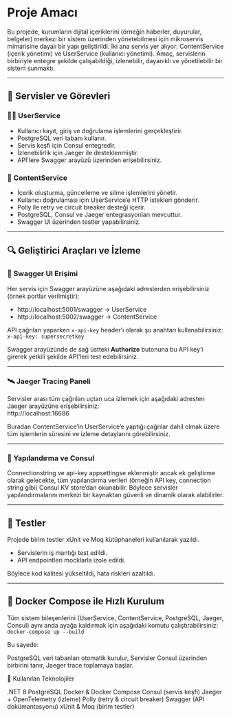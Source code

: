 # Proje Amacı
Bu projede, kurumların dijital içeriklerini (örneğin haberler, duyurular, belgeler) merkezi bir sistem üzerinden yönetebilmesi için mikroservis mimarisine dayalı bir yapı geliştirildi. İki ana servis yer alıyor: ContentService (içerik yönetimi) ve UserService (kullanıcı yönetimi). Amaç, servislerin birbiriyle entegre şekilde çalışabildiği, izlenebilir, dayanıklı ve yönetilebilir bir sistem sunmaktı.

---

## 🔧 Servisler ve Görevleri

### 🧑‍💼 UserService
- Kullanıcı kayıt, giriş ve doğrulama işlemlerini gerçekleştirir.
- PostgreSQL veri tabanı kullanır.
- Servis keşfi için Consul entegredir.
- İzlenebilirlik için Jaeger ile desteklenmiştir.
- API'lere Swagger arayüzü üzerinden erişebilirsiniz.

### 📰 ContentService
- İçerik oluşturma, güncelleme ve silme işlemlerini yönetir.
- Kullanıcı doğrulaması için UserService’e HTTP istekleri gönderir.
- Polly ile retry ve circuit breaker desteği içerir.
- PostgreSQL, Consul ve Jaeger entegrasyonları mevcuttur.
- Swagger UI üzerinden testler yapabilirsiniz.

---

## 🔍 Geliştirici Araçları ve İzleme

### 📍 Swagger UI Erişimi  
Her servis için Swagger arayüzüne aşağıdaki adreslerden erişebilirsiniz (örnek portlar verilmiştir):

- http://localhost:5001/swagger → UserService  
- http://localhost:5002/swagger → ContentService  

API çağrıları yaparken `x-api-key` header'ı olarak şu anahtarı kullanabilirsiniz:  
`x-api-key: supersecretkey`  

Swagger arayüzünde de sağ üstteki **Authorize** butonuna bu API key’i girerek yetkili şekilde API'leri test edebilirsiniz.

---

### 🛰️ Jaeger Tracing Paneli  
Servisler arası tüm çağrıları uçtan uca izlemek için aşağıdaki adresten Jaeger arayüzüne erişebilirsiniz:  
http://localhost:16686  

Buradan ContentService’in UserService’e yaptığı çağrılar dahil olmak üzere tüm işlemlerin süresini ve izleme detaylarını görebilirsiniz.

---

### 🔐 Yapılandırma ve Consul  
Connectionstring ve api-key appsettingse eklenmiştir ancak ek geliştirme olarak gelecekte, tüm yapılandırma verileri (örneğin API key, connection string gibi) Consul KV store’dan okunabilir. Böylece servisler yapılandırmalarını merkezi bir kaynaktan güvenli ve dinamik olarak alabilirler.

---

## 🧪 Testler  
Projede birim testler xUnit ve Moq kütüphaneleri kullanılarak yazıldı.  
- Servislerin iş mantığı test edildi.  
- API endpointleri mocklarla izole edildi.  


Böylece kod kalitesi yükseltildi, hata riskleri azaltıldı.

---

## 🐳 Docker Compose ile Hızlı Kurulum  
Tüm sistem bileşenlerini (UserService, ContentService, PostgreSQL, Jaeger, Consul) aynı anda ayağa kaldırmak için aşağıdaki komutu çalıştırabilirsiniz:
`docker-compose up --build`

Bu sayede:

PostgreSQL veri tabanları otomatik kurulur,
Servisler Consul üzerinden birbirini tanır,
Jaeger trace toplamaya başlar.

🧠 Kullanılan Teknolojiler

.NET 8
PostgreSQL
Docker & Docker Compose
Consul (servis keşfi)
Jaeger + OpenTelemetry (izleme)
Polly (retry & circuit breaker)
Swagger (API dokümantasyonu)
xUnit & Moq (birim testler)





